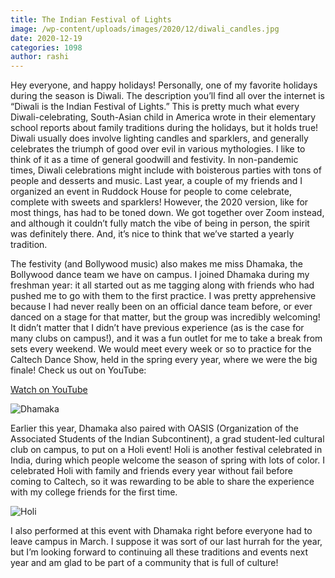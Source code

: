 ```yaml
---
title: The Indian Festival of Lights
image: /wp-content/uploads/images/2020/12/diwali_candles.jpg
date: 2020-12-19
categories: 1098
author: rashi
---
```



Hey everyone, and happy holidays! Personally, one of my favorite holidays during the season is Diwali. The description you’ll find all over the internet is “Diwali is the Indian Festival of Lights.” This is pretty much what every Diwali-celebrating, South-Asian child in America wrote in their elementary school reports about family traditions during the holidays, but it holds true!  Diwali usually does involve lighting candles and sparklers, and generally celebrates the triumph of good over evil in various mythologies. I like to think of it as a time of general goodwill and festivity. In non-pandemic times, Diwali celebrations might include with boisterous parties with tons of people and desserts and music. Last year, a couple of my friends and I organized an event in Ruddock House for people to come celebrate, complete with sweets and sparklers! However, the 2020 version, like for most things, has had to be toned down. We got together over Zoom instead, and although it couldn’t fully match the vibe of being in person, the spirit was definitely there. And, it’s nice to think that we’ve started a yearly tradition.

The festivity (and Bollywood music) also makes me miss Dhamaka, the Bollywood dance team we have on campus. I joined Dhamaka during my freshman year: it all started out as me tagging along with friends who had pushed me to go with them to the first practice. I was pretty apprehensive because I had never really been on an official dance team before, or ever danced on a stage for that matter, but the group was incredibly welcoming! It didn’t matter that I didn’t have previous experience (as is the case for many clubs on campus!), and it was a fun outlet for me to take a break from sets every weekend. We would meet every week or so to practice for the Caltech Dance Show, held in the spring every year, where we were the big finale! Check us out on YouTube: 

[Watch on YouTube](https://www.youtube.com/watch?v=FeR7GkrP-0Y)

![ Dhamaka ](/images/2020/12/dhamaka_promo.JPG)

Earlier this year, Dhamaka also paired with OASIS (Organization of the Associated Students of the Indian Subcontinent), a grad student-led cultural club on campus, to put on a Holi event! Holi is another festival celebrated in India, during which people welcome the season of spring with lots of color. I celebrated Holi with family and friends every year without fail before coming to Caltech, so it was rewarding to be able to share the experience with my college friends for the first time.

![ Holi ](/images/2020/12/holi_group.JPG)

I also performed at this event with Dhamaka right before everyone had to leave campus in March. I suppose it was sort of our last hurrah for the year, but I’m looking forward to continuing all these traditions and events next year and am glad to be part of a community that is full of culture!
